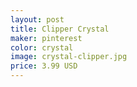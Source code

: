 ```yaml
---
layout: post
title: Clipper Crystal 
maker: pinterest 
color: crystal
image: crystal-clipper.jpg
price: 3.99 USD
---
```

